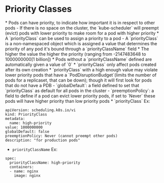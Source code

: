 <h1>Priority Classes</h1>
* Pods can have priority, to indicate how important it is in respect to other pods
  - If there is no space on the cluster, the `kube-scheduler` will preempt (evict) pods with lower priority to make room for a pod with higher priority
* A `priorityClass` can be used to assign a priority to a pod
  - A `priorityClass` is a non-namespaced object which is assigned a value that determines the priority of any pod it's bound through a `priorityClassName` field
   * The higher the value the higher the priority (ranging from -2147483648 to 1000000000[1 billion])
   * Pods without a `priorityClassName` defined are automatically given a value of `0`
   * `priorityClass` only affect pods created after its own creation
   * `priorityClass` with a high enough value may violate lower priority pods that have a `PodDisruptionBudget`(limits the number of pods for a replicaset, that can be down); though it will first look for pods that do not have a PDB
   - `globalDefault`: a field defined to set that `priorityClass` as default for all pods in the cluster
   - `preemptionPolicy`: a field to define if a pod can evict lower priority pods, if set to `Never` these pods will have higher priority than low priority pods
* `priorityClass` Ex:

```
apiVersion: scheduling.k8s.io/vi
kind: PriorityClass
metadata:
  name: high-priority
value: 1000000000
globalDefault: false
preemptionPolicy: Never (cannot preempt other pods)
description: "for production pods"
```

* `priorityClassName` Ex:

```
spec:
  priorityClassName: high-priority
  containers:
  - name: nginx
    image: nginx
```    
